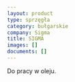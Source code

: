 ```yaml
---
layout: product
type: sprzęgła
category: bułgarskie
company: Sigma
title: SIGMA
images: []
documents: []
---
```

Do pracy w oleju.
